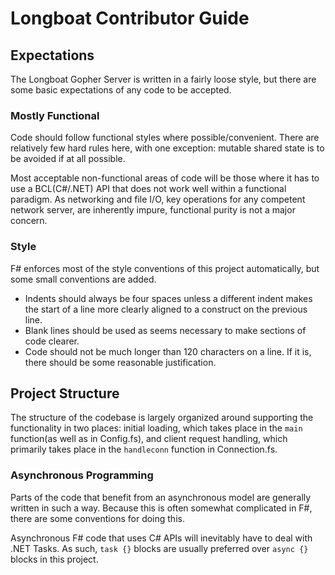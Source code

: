 # Longboat Contributor Guide
## Expectations
The Longboat Gopher Server is written in a fairly loose style, but there are some basic expectations of any code to be
accepted.

### Mostly Functional
Code should follow functional styles where possible/convenient. There are relatively few hard rules here, with one
exception: mutable shared state is to be avoided if at all possible.

Most acceptable non-functional areas of code will be those where it has to use a BCL(C#/.NET) API that does not work
well within a functional paradigm. As networking and file I/O, key operations for any competent network server, are
inherently impure, functional purity is not a major concern.

### Style
F# enforces most of the style conventions of this project automatically, but some small conventions are added. 
* Indents should always be four spaces unless a different indent makes the start of a line more clearly aligned to a 
    construct on the previous line. 
* Blank lines should be used as seems necessary to make sections of code clearer.
* Code should not be much longer than 120 characters on a line. If it is, there should be some reasonable justification.

## Project Structure
The structure of the codebase is largely organized around supporting the functionality in two places: initial loading,
which takes place in the `main` function(as well as in Config.fs), and client request handling, which primarily takes
place in the `handleconn` function in Connection.fs.

### Asynchronous Programming
Parts of the code that benefit from an asynchronous model are generally written in such a way. Because this is often
somewhat complicated in F#, there are some conventions for doing this.

Asynchronous F# code that uses C# APIs will inevitably have to deal with .NET Tasks. As such, `task {}` blocks are
usually preferred over `async {}` blocks in this project.
